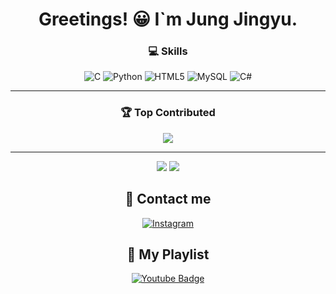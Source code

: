 <div align="center">
  
# Greetings! 😀 I`m Jung Jingyu.
### 💻 Skills
![C](https://img.shields.io/badge/c-%2300599C.svg?style=for-the-badge&logo=c&logoColor=white) ![Python](https://img.shields.io/badge/python-3670A0?style=for-the-badge&logo=python&logoColor=ffdd54) ![HTML5](https://img.shields.io/badge/html5-%23E34F26.svg?style=for-the-badge&logo=html5&logoColor=white) ![MySQL](https://img.shields.io/badge/mysql-%2300000f.svg?style=for-the-badge&logo=mysql&logoColor=white) ![C#](https://img.shields.io/badge/c%23-%23239120.svg?style=for-the-badge&logo=csharp&logoColor=white) 

---

### 🏆 Top Contributed
![](https://github-contributor-stats.vercel.app/api?username=jjggu97&limit=5&theme=dark&combine_all_yearly_contributions=true)

---

![](https://github-readme-streak-stats.herokuapp.com/?user=jjggu97&theme=default&hide_border=false)
![](https://github-readme-stats.vercel.app/api/top-langs/?username=jjggu97&theme=default&hide_border=false&include_all_commits=false&count_private=false&layout=compact)

## 📱 Contact me
[![Instagram](https://img.shields.io/badge/Instagram-%23E4405F.svg?logo=Instagram&logoColor=white)](https://instagram.com/wjdwlsrb_) 

## 🎵 My Playlist
[![Youtube Badge](https://img.shields.io/badge/Youtube-ff0000?style=flat-square&logo=youtube&link=https://www.youtube.com/playlist?list=PLSekIeKBes2Lrg9Hv5K-kCCrwgdVakPUZ)](https://www.youtube.com/playlist?list=PLSekIeKBes2Lrg9Hv5K-kCCrwgdVakPUZ)
</div>
